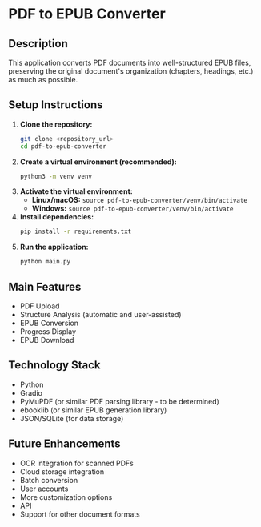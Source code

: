 
# PDF to EPUB Converter

## Description

This application converts PDF documents into well-structured EPUB files, preserving the original document's organization (chapters, headings, etc.) as much as possible.

## Setup Instructions

1. **Clone the repository:**
    ```bash
    git clone <repository_url>
    cd pdf-to-epub-converter
    ```
2. **Create a virtual environment (recommended):**
    ```bash
    python3 -m venv venv
    ```
3. **Activate the virtual environment:**
    *   **Linux/macOS:** `source pdf-to-epub-converter/venv/bin/activate`
    *   **Windows:** `source pdf-to-epub-converter/venv/bin/activate`
4. **Install dependencies:**
    ```bash
    pip install -r requirements.txt
    ```
5. **Run the application:**
    ```bash
    python main.py
    ```

## Main Features

*   PDF Upload
*   Structure Analysis (automatic and user-assisted)
*   EPUB Conversion
*   Progress Display
*   EPUB Download

## Technology Stack

*   Python
*   Gradio
*   PyMuPDF (or similar PDF parsing library - to be determined)
*   ebooklib (or similar EPUB generation library)
*   JSON/SQLite (for data storage)

## Future Enhancements

*   OCR integration for scanned PDFs
*   Cloud storage integration
*   Batch conversion
*   User accounts
*   More customization options
*   API
*   Support for other document formats
